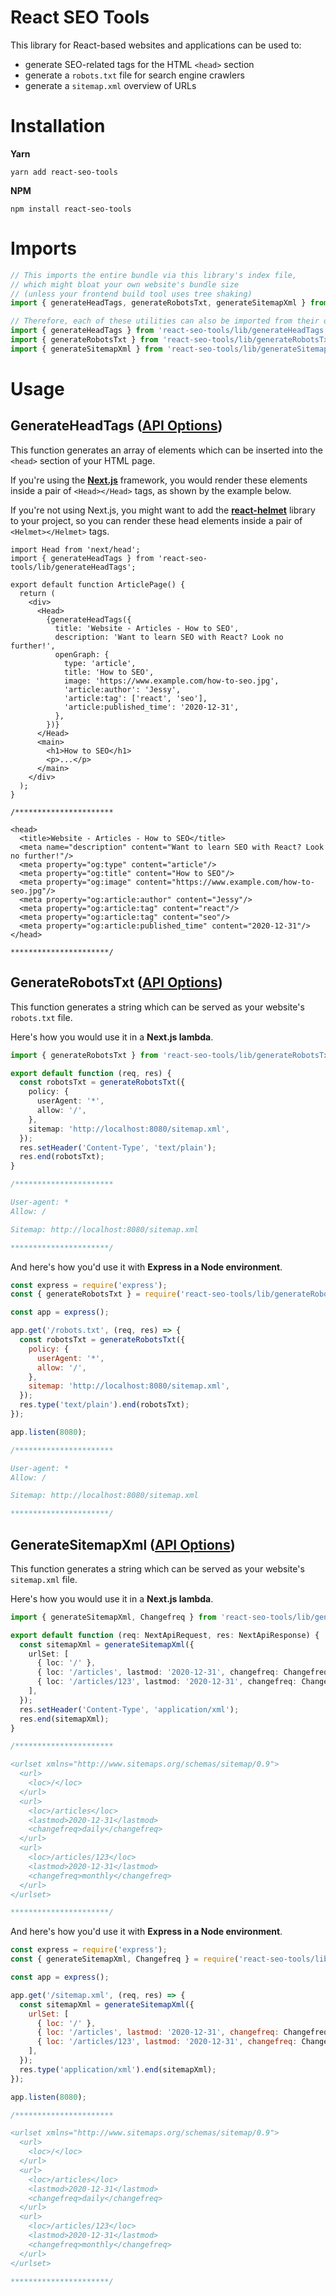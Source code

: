 # React SEO Tools

This library for React-based websites and applications can be used to:

- generate SEO-related tags for the HTML `<head>` section
- generate a `robots.txt` file for search engine crawlers
- generate a `sitemap.xml` overview of URLs

# Installation

**Yarn**

```
yarn add react-seo-tools
```

**NPM**

```
npm install react-seo-tools
```

# Imports

```ts
// This imports the entire bundle via this library's index file,
// which might bloat your own website's bundle size
// (unless your frontend build tool uses tree shaking)
import { generateHeadTags, generateRobotsTxt, generateSitemapXml } from 'react-seo-tools';

// Therefore, each of these utilities can also be imported from their own file
import { generateHeadTags } from 'react-seo-tools/lib/generateHeadTags';
import { generateRobotsTxt } from 'react-seo-tools/lib/generateRobotsTxt';
import { generateSitemapXml } from 'react-seo-tools/lib/generateSitemapXml';
```

# Usage

## GenerateHeadTags ([API Options](./src/generateHeadTags.tsx))

This function generates an array of elements which can be inserted into the `<head>` section of your HTML page.

If you're using the [**Next.js**](https://nextjs.org/) framework,
you would render these elements inside a pair of `<Head></Head>` tags, as shown by the example below.

If you're not using Next.js,
you might want to add the [**react-helmet**](https://github.com/nfl/react-helmet) library to your project,
so you can render these head elements inside a pair of `<Helmet></Helmet>` tags.

```tsx
import Head from 'next/head';
import { generateHeadTags } from 'react-seo-tools/lib/generateHeadTags';

export default function ArticlePage() {
  return (
    <div>
      <Head>
        {generateHeadTags({
          title: 'Website - Articles - How to SEO',
          description: 'Want to learn SEO with React? Look no further!',
          openGraph: {
            type: 'article',
            title: 'How to SEO',
            image: 'https://www.example.com/how-to-seo.jpg',
            'article:author': 'Jessy',
            'article:tag': ['react', 'seo'],
            'article:published_time': '2020-12-31',
          },
        })}
      </Head>
      <main>
        <h1>How to SEO</h1>
        <p>...</p>
      </main>
    </div>
  );
}

/**********************

<head>
  <title>Website - Articles - How to SEO</title>
  <meta name="description" content="Want to learn SEO with React? Look no further!"/>
  <meta property="og:type" content="article"/>
  <meta property="og:title" content="How to SEO"/>
  <meta property="og:image" content="https://www.example.com/how-to-seo.jpg"/>
  <meta property="og:article:author" content="Jessy"/>
  <meta property="og:article:tag" content="react"/>
  <meta property="og:article:tag" content="seo"/>
  <meta property="og:article:published_time" content="2020-12-31"/>
</head>

**********************/
```

## GenerateRobotsTxt ([API Options](./src/generateRobotsTxt.ts))

This function generates a string which can be served as your website's `robots.txt` file.

Here's how you would use it in a **Next.js lambda**.

```ts
import { generateRobotsTxt } from 'react-seo-tools/lib/generateRobotsTxt';

export default function (req, res) {
  const robotsTxt = generateRobotsTxt({
    policy: {
      userAgent: '*',
      allow: '/',
    },
    sitemap: 'http://localhost:8080/sitemap.xml',
  });
  res.setHeader('Content-Type', 'text/plain');
  res.end(robotsTxt);
}

/**********************

User-agent: *
Allow: /

Sitemap: http://localhost:8080/sitemap.xml

**********************/
```

And here's how you'd use it with **Express in a Node environment**.

```js
const express = require('express');
const { generateRobotsTxt } = require('react-seo-tools/lib/generateRobotsTxt');

const app = express();

app.get('/robots.txt', (req, res) => {
  const robotsTxt = generateRobotsTxt({
    policy: {
      userAgent: '*',
      allow: '/',
    },
    sitemap: 'http://localhost:8080/sitemap.xml',
  });
  res.type('text/plain').end(robotsTxt);
});

app.listen(8080);

/**********************

User-agent: *
Allow: /

Sitemap: http://localhost:8080/sitemap.xml

**********************/
```

## GenerateSitemapXml ([API Options](./src/generateSitemapXml.ts))

This function generates a string which can be served as your website's `sitemap.xml` file.

Here's how you would use it in a **Next.js lambda**.

```ts
import { generateSitemapXml, Changefreq } from 'react-seo-tools/lib/generateSitemapXml';

export default function (req: NextApiRequest, res: NextApiResponse) {
  const sitemapXml = generateSitemapXml({
    urlSet: [
      { loc: '/' },
      { loc: '/articles', lastmod: '2020-12-31', changefreq: Changefreq.daily },
      { loc: '/articles/123', lastmod: '2020-12-31', changefreq: Changefreq.monthly },
    ],
  });
  res.setHeader('Content-Type', 'application/xml');
  res.end(sitemapXml);
}

/**********************

<urlset xmlns="http://www.sitemaps.org/schemas/sitemap/0.9">
  <url>
    <loc>/</loc>
  </url>
  <url>
    <loc>/articles</loc>
    <lastmod>2020-12-31</lastmod>
    <changefreq>daily</changefreq>
  </url>
  <url>
    <loc>/articles/123</loc>
    <lastmod>2020-12-31</lastmod>
    <changefreq>monthly</changefreq>
  </url>
</urlset>

**********************/
```

And here's how you'd use it with **Express in a Node environment**.

```js
const express = require('express');
const { generateSitemapXml, Changefreq } = require('react-seo-tools/lib/generateSitemapXml');

const app = express();

app.get('/sitemap.xml', (req, res) => {
  const sitemapXml = generateSitemapXml({
    urlSet: [
      { loc: '/' },
      { loc: '/articles', lastmod: '2020-12-31', changefreq: Changefreq.daily },
      { loc: '/articles/123', lastmod: '2020-12-31', changefreq: Changefreq.monthly },
    ],
  });
  res.type('application/xml').end(sitemapXml);
});

app.listen(8080);

/**********************

<urlset xmlns="http://www.sitemaps.org/schemas/sitemap/0.9">
  <url>
    <loc>/</loc>
  </url>
  <url>
    <loc>/articles</loc>
    <lastmod>2020-12-31</lastmod>
    <changefreq>daily</changefreq>
  </url>
  <url>
    <loc>/articles/123</loc>
    <lastmod>2020-12-31</lastmod>
    <changefreq>monthly</changefreq>
  </url>
</urlset>

**********************/
```
